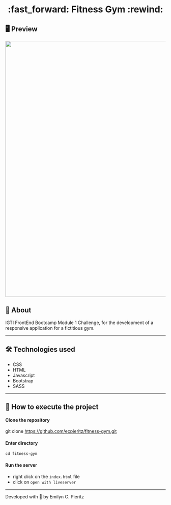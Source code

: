 <h1 align = "center"> :fast_forward: Fitness Gym :rewind: </h1>

## 🖥 Preview
<p align = "center">
  <img src = "https://raw.githubusercontent.com/ecpier" width = "801">
</p>

## 📖 About
<p>IGTI FrontEnd Bootcamp Module 1 Challenge, for the development of a responsive application for a fictitious gym.</p>

---

## 🛠 Technologies used
- CSS
- HTML
- Javascript
- Bootstrap
- SASS

---


## 🚀 How to execute the project
#### Clone the repository
git clone https://github.com/ecpieritz/fitness-gym.git

#### Enter directory
`cd fitness-gym`

#### Run the server
- right click on the `index.html` file
- click on `open with liveserver`

---
Developed with 💙 by Emilyn C. Pieritz

